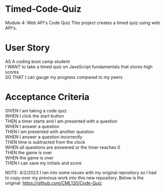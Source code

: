 # Timed-Code-Quiz
Module 4: Web API's Code Quiz
This project creates a timed quiz using web API's.


# User Story
AS A coding boot camp student  
I WANT to take a timed quiz on JavaScript fundamentals that stores high scores  
SO THAT I can gauge my progress compared to my peers  

# Acceptance Criteria
GIVEN I am taking a code quiz  
WHEN I click the start button  
THEN a timer starts and I am presented with a question  
WHEN I answer a question  
THEN I am presented with another question  
WHEN I answer a question incorrectly  
THEN time is subtracted from the clock  
WHEN all questions are answered or the timer reaches 0  
THEN the game is over  
WHEN the game is over  
THEN I can save my initials and score  


<insert screen shot>
  
 <deployment link>



NOTE:  4/2/2023  I ran into some issues with my original repository so I had to copy over my previous work into this new repository. Below is the original:
https://github.com/CML120/Code-Quiz
